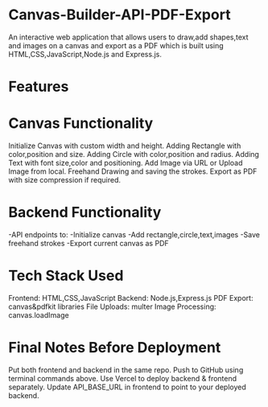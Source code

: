# Canvas-Builder-API-PDF-Export
An interactive web application that allows users to draw,add shapes,text and images on a canvas and export as a PDF which is built using HTML,CSS,JavaScript,Node.js and Express.js.

# Features
# Canvas Functionality
   Initialize Canvas with custom width and height.
   Adding Rectangle with color,position and size.
   Adding Circle with color,position and radius.
   Adding Text with font size,color and positioning.
   Add Image via URL or Upload Image from local.
   Freehand Drawing and saving the strokes.
   Export as PDF with size compression if required.

# Backend Functionality
   -API endpoints to:
   -Initialize canvas
   -Add rectangle,circle,text,images
   -Save freehand strokes
   -Export current canvas as PDF

# Tech Stack Used
   Frontend: HTML,CSS,JavaScript
   Backend: Node.js,Express.js
   PDF Export: canvas&pdfkit libraries
   File Uploads: multer
   Image Processing: canvas.loadImage

# Final Notes Before Deployment
  Put both frontend and backend in the same repo.
  Push to GitHub using terminal commands above.
  Use Vercel to deploy backend & frontend separately.
  Update API_BASE_URL in frontend to point to your deployed backend.
